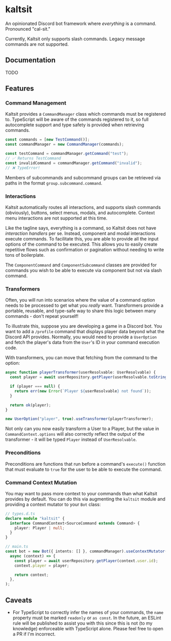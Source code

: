 # kaltsit

An opinionated Discord bot framework where _everything_ is a command. Pronounced "cal-sit."

Currently, Kaltsit only supports slash commands. Legacy message commands are not supported.

## Documentation

TODO

## Features

### Command Management

Kaltsit provides a `CommandManager` class which commands must be registered to. TypeScript will be aware of the commands registered to it, so full autocomplete support and type safety is provided when retrieving commands.

```typescript
const commands = [new TestCommand()];
const commandManager = new CommandManager(commands);

const testCommand = commandManager.getCommand("test");
// ✅ Returns TestCommand
const invalidCommand = commandManager.getCommand("invalid");
// ❌ TypeError!
```

Members of subcommands and subcommand groups can be retrieved via paths in the format `group.subcommand.command`.

### Interactions

Kaltsit automatically routes all interactions, and supports slash commands (obviously), buttons, select menus, modals, and autocomplete. Context menu interactions are not supported at this time.

Like the tagline says, everything is a command, so Kaltsit does not have _interaction handlers_ per se. Instead, component and modal interactions execute commands. To facilitate this, you are able to provide all the input options of the command to be executed. This allows you to easily create repetitive flows such as confirmation or pagination without needing to write tons of boilerplate.

The `ComponentCommand` and `ComponentSubcommand` classes are provided for commands you wish to be able to execute via component but not via slash command.

### Transformers

Often, you will run into scenarios where the value of a command option needs to be processed to get what you _really_ want. Transformers provide a portable, reusable, and type-safe way to share this logic between many commands - don't repeat yourself!

To illustrate this, suppose you are developing a game in a Discord bot. You want to add a `/profile` command that displays player data beyond what the Discord API provides. Normally, you would need to provide a `UserOption` and fetch the player's data from the `User`'s ID in your command execution code.

With transformers, you can move that fetching from the command to the option:

```ts
async function playerTransformer(userResolvable: UserResolvable) {
  const player = await userRepository.getPlayer(userResolvable.toString());

  if (player === null) {
    return err(new Error(`Player ${userResolvable} not found`));
  }

  return ok(player);
}

new UserOption("player", true).useTransformer(playerTransformer);
```

Not only can you now easily transform a User to a Player, but the value in `CommandContext.options` will also correctly reflect the output of the transformer - it will be typed `Player` instead of `UserResolvable`.

### Preconditions

Preconditions are functions that run before a command's `execute()` function that must evaluate to `true` for the user to be able to execute the command.

### Command Context Mutation

You may want to pass more context to your commands than what Kaltsit provides by default. You can do this via augmenting the `kaltsit` module and providing a context mutator to your `Bot` class:

```ts
// types.d.ts
declare module "kaltsit" {
  interface CommandContext<SourceCommand extends Command> {
    player: Player | null;
  }
}
```

```ts
// main.ts
const bot = new Bot({ intents: [] }, commandManager).useContextMutator(
  async (context) => {
    const player = await userRepository.getPlayer(context.user.id);
    context.player = player;

    return context;
  },
);
```

## Caveats

- For TypeScript to correctly infer the names of your commands, the `name` property must be marked `readonly` or `as const`. In the future, an ESLint rule will be published to assist you with this since this is not (to my knowledge) enforceable with TypeScript alone. Please feel free to open a PR if I'm incorrect.
